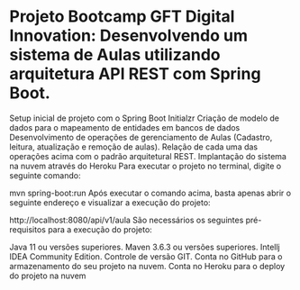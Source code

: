 # Projeto Bootcamp GFT Digital Innovation: Desenvolvendo um sistema de Aulas utilizando arquitetura API REST com Spring Boot.  

Setup inicial de projeto com o Spring Boot Initialzr
Criação de modelo de dados para o mapeamento de entidades em bancos de dados
Desenvolvimento de operações de gerenciamento de Aulas (Cadastro, leitura, atualização e remoção de aulas).
Relação de cada uma das operações acima com o padrão arquitetural REST.
Implantação do sistema na nuvem através do Heroku
Para executar o projeto no terminal, digite o seguinte comando:

mvn spring-boot:run
Após executar o comando acima, basta apenas abrir o seguinte endereço e visualizar a execução do projeto:

http://localhost:8080/api/v1/aula
São necessários os seguintes pré-requisitos para a execução do projeto:

Java 11 ou versões superiores.
Maven 3.6.3 ou versões superiores.
Intellj IDEA Community Edition.
Controle de versão GIT.
Conta no GitHub para o armazenamento do seu projeto na nuvem.
Conta no Heroku para o deploy do projeto na nuvem
